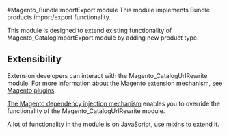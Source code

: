 #Magento_BundleImportExport module
This module implements Bundle products import/export functionality.

This module is designed to extend existing functionality of Magento_CatalogImportExport module by adding new product type.

## Extensibility

Extension developers can interact with the Magento_CatalogUrlRewrite module. For more information about the Magento extension mechanism, see [Magento plugins](https://devdocs.magento.com/guides/v2.4/extension-dev-guide/plugins.html).

[The Magento dependency injection mechanism](https://devdocs.magento.com/guides/v2.4/extension-dev-guide/depend-inj.html) enables you to override the functionality of the Magento_CatalogUrlRewrite module.

A lot of functionality in the module is on JavaScript, use [mixins](https://devdocs.magento.com/guides/v2.4/javascript-dev-guide/javascript/js_mixins.html) to extend it.

